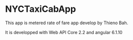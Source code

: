 # NYCTaxiCabApp
This app is metered rate of fare app develop by Thieno Bah.

It is developped with Web API Core 2.2 and angular 6.1.10